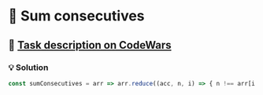 # 📝 Sum consecutives

## 🔗 [Task description on CodeWars](https://www.codewars.com/kata/55eeddff3f64c954c2000059)

### 💡 Solution

```javascript
const sumConsecutives = arr => arr.reduce((acc, n, i) => { n !== arr[i - 1] ? acc.push(n) : acc[acc.length - 1] += n; return acc }, []);
```
